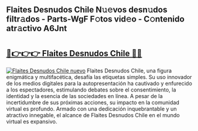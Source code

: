 ## Flaites Desnudos Chile N𝚞𝚎vos desn𝚞dos filtr𝚊dos - Parts-WgF F𝚘tos vid𝚎o - C𝚘ntenido atr𝚊ctivo A6Jnt

# <h2><a href="http://mb5jvf.tromn.icu/?c=Flaites+Desnudos+Chile">🔗👉👉👉 Flaites Desnudos Chile 🔗🔗</a></h2>

[![Flaites Desnudos Chile nuevo](https://i.imgur.com/pEAQMta.gif)](http://mb5jvf.tromn.icu/?c=Flaites+Desnudos+Chile)
Flaites Desnudos Chile, una figura enigmática y multifacética, desafía las etiquetas simples. Su uso innovador de los medios digitales para la autopresentación ha cautivado y enfurecido a los espectadores, estimulando debates sobre el consentimiento, la identidad y la esencia de las sociedades en línea. A pesar de la incertidumbre de sus próximas acciones, su impacto en la comunidad virtual es profundo. Armado con una dedicación inquebrantable y un atractivo innegable, el alcance de Flaites Desnudos Chile en el mundo virtual es expansivo.
